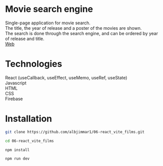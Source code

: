 # Movie search engine

Single-page application for movie search.<br>
The title, the year of release and a poster of the movies are shown.<br>
The search is done through the search engine, and can be ordered by year of release and title.<br>
[Web](https://react-vite-films.web.app/)

# Technologies

React (useCallback, useEffect, useMemo, useRef, useState)<br>
Javascript<br>
HTML<br>
CSS<br>
Firebase<br>

# Installation

```sh
git clone https://github.com/albjimmar1/06-react_vite_films.git
```
```sh
cd 06-react_vite_films
```
```sh
npm install
```
```sh
npm run dev
```